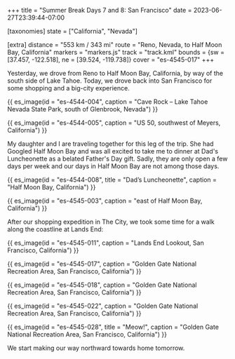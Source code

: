 +++
title = "Summer Break Days 7 and 8: San Francisco"
date = 2023-06-27T23:39:44-07:00

[taxonomies]
state = ["California", "Nevada"]

[extra]
distance = "553 km / 343 mi"
route = "Reno, Nevada, to Half Moon Bay, California"
markers = "markers.js"
track = "track.kml"
bounds = {sw = [37.457, -122.518], ne = [39.524, -119.738]}
cover = "es-4545-017"
+++

Yesterday, we drove from Reno to Half Moon Bay, California, by way of the south side of Lake Tahoe. Today, we drove back into San Francisco for some shopping and a big-city experience.

<!-- more -->

{{ es_image(id = "es-4544-004", caption = "Cave Rock – Lake Tahoe Nevada State Park, south of Glenbrook, Nevada") }}

{{ es_image(id = "es-4544-005", caption = "US 50, southwest of Meyers, California") }}

My daughter and I are traveling together for this leg of the trip. She had Googled Half Moon Bay and was all excited to take me to dinner at Dad's Luncheonette as a belated Father's Day gift. Sadly, they are only open a few days per week and our days in Half Moon Bay are not among those days.

{{ es_image(id = "es-4544-008", title = "Dad’s Luncheonette", caption = "Half Moon Bay, California") }}

{{ es_image(id = "es-4545-003", caption = "east of Half Moon Bay, California") }}

After our shopping expedition in The City, we took some time for a walk along the coastline at Lands End:

{{ es_image(id = "es-4545-011", caption = "Lands End Lookout, San Francisco, California") }}

{{ es_image(id = "es-4545-017", caption = "Golden Gate National Recreation Area, San Francisco, California") }}

{{ es_image(id = "es-4545-018", caption = "Golden Gate National Recreation Area, San Francisco, California") }}

{{ es_image(id = "es-4545-022", caption = "Golden Gate National Recreation Area, San Francisco, California") }}

{{ es_image(id = "es-4545-028", title = "Meow!", caption = "Golden Gate National Recreation Area, San Francisco, California") }}

We start making our way northward towards home tomorrow.
